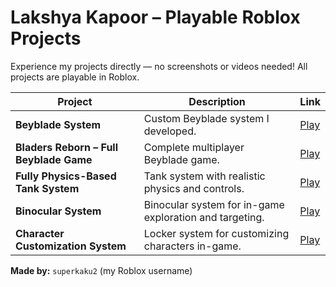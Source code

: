 # Lakshya Kapoor – Playable Roblox Projects

Experience my projects directly — no screenshots or videos needed! All projects are playable in Roblox.  

| Project | Description | Link |
|---------|-------------|------|
| **Beyblade System** | Custom Beyblade system I developed. | [Play](https://www.roblox.com/games/88625397680669/sell-beyblade) |
| **Bladers Reborn – Full Beyblade Game** | Complete multiplayer Beyblade game. | [Play](https://www.roblox.com/games/13517874784/Bladers-Reborn-New-Beginning-BETA-2) |
| **Fully Physics-Based Tank System** | Tank system with realistic physics and controls. | [Play](https://www.roblox.com/games/125250237091360/roblox-tank-system-5) |
| **Binocular System** | Binocular system for in-game exploration and targeting. | [Play](https://www.roblox.com/games/80912128339539/Binoculars-System) |
| **Character Customization System** | Locker system for customizing characters in-game. | [Play](https://www.roblox.com/games/137338425178869/LockerSystem) |

**Made by:** `superkaku2` (my Roblox username)
